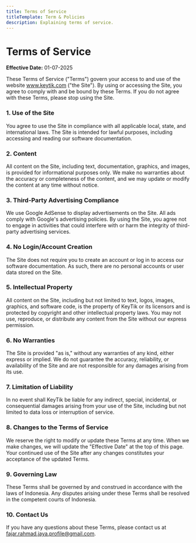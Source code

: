```yaml
---
title: Terms of Service
titleTemplate: Term & Policies
description: Explaining terms of service.
---
```


# Terms of Service

**Effective Date:** 01-07-2025

These Terms of Service ("Terms") govern your access to and use of the website www.keytik.com ("the Site"). By using or accessing the Site, you agree to comply with and be bound by these Terms. If you do not agree with these Terms, please stop using the Site.

### 1. Use of the Site
You agree to use the Site in compliance with all applicable local, state, and international laws. The Site is intended for lawful purposes, including accessing and reading our software documentation.

### 2. Content
All content on the Site, including text, documentation, graphics, and images, is provided for informational purposes only. We make no warranties about the accuracy or completeness of the content, and we may update or modify the content at any time without notice.

### 3. Third-Party Advertising Compliance
We use Google AdSense to display advertisements on the Site. All ads comply with Google's advertising policies. By using the Site, you agree not to engage in activities that could interfere with or harm the integrity of third-party advertising services.

### 4. No Login/Account Creation
The Site does not require you to create an account or log in to access our software documentation. As such, there are no personal accounts or user data stored on the Site.

### 5. Intellectual Property
All content on the Site, including but not limited to text, logos, images, graphics, and software code, is the property of KeyTik or its licensors and is protected by copyright and other intellectual property laws. You may not use, reproduce, or distribute any content from the Site without our express permission.

### 6. No Warranties
The Site is provided "as is," without any warranties of any kind, either express or implied. We do not guarantee the accuracy, reliability, or availability of the Site and are not responsible for any damages arising from its use.

### 7. Limitation of Liability
In no event shall KeyTik be liable for any indirect, special, incidental, or consequential damages arising from your use of the Site, including but not limited to data loss or interruption of service.

### 8. Changes to the Terms of Service
We reserve the right to modify or update these Terms at any time. When we make changes, we will update the "Effective Date" at the top of this page. Your continued use of the Site after any changes constitutes your acceptance of the updated Terms.

### 9. Governing Law
These Terms shall be governed by and construed in accordance with the laws of Indonesia. Any disputes arising under these Terms shall be resolved in the competent courts of Indonesia.

### 10. Contact Us
If you have any questions about these Terms, please contact us at fajar.rahmad.jaya.profile@gmail.com.


